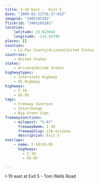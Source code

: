 ```yaml
---
title: I-10 East -  Exit 5
date: "2009-03-21T16:37:03Z"
imageid: "3405105281"
flickrid: "3405105281"
location:
    latitude: 33.623044
    longitude: -114.43796
places: []
counties:
    - La Paz County|Arizona|United States
countries:
    - United States
states:
    - Arizona|United States
highwaytypes:
    - Interstate Highway
    - US Highway
highways:
    - I-10
    - US-95
tags:
    - Freeway Junction
    - Interchange
    - Big Green Sign
freewayJunctions:
    - milepost: "5.87"
      freewayName: I-10
      freewaySlug: i10-arizona
      description: Exit 5
overlaps:
    - name: I-10/US-95
      highways:
        - I-10
        - US-95

---
```

I-10 east at Exit 5 - Tom Wells Road